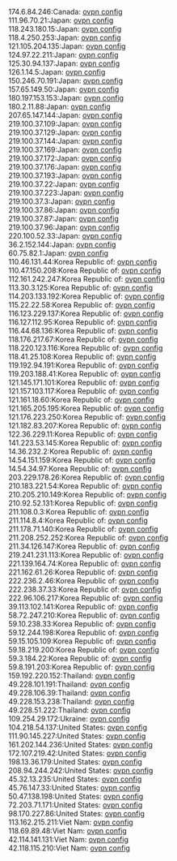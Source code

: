 174.6.84.246:Canada: [ovpn config](vpn/174_6_84_246.ovpn)  
111.96.70.21:Japan: [ovpn config](vpn/111_96_70_21.ovpn)  
118.243.180.15:Japan: [ovpn config](vpn/118_243_180_15.ovpn)  
118.4.250.253:Japan: [ovpn config](vpn/118_4_250_253.ovpn)  
121.105.204.135:Japan: [ovpn config](vpn/121_105_204_135.ovpn)  
124.97.22.211:Japan: [ovpn config](vpn/124_97_22_211.ovpn)  
125.30.94.137:Japan: [ovpn config](vpn/125_30_94_137.ovpn)  
126.1.14.5:Japan: [ovpn config](vpn/126_1_14_5.ovpn)  
150.246.70.191:Japan: [ovpn config](vpn/150_246_70_191.ovpn)  
157.65.149.50:Japan: [ovpn config](vpn/157_65_149_50.ovpn)  
180.197.153.153:Japan: [ovpn config](vpn/180_197_153_153.ovpn)  
180.2.11.88:Japan: [ovpn config](vpn/180_2_11_88.ovpn)  
207.65.147.144:Japan: [ovpn config](vpn/207_65_147_144.ovpn)  
219.100.37.109:Japan: [ovpn config](vpn/219_100_37_109.ovpn)  
219.100.37.129:Japan: [ovpn config](vpn/219_100_37_129.ovpn)  
219.100.37.144:Japan: [ovpn config](vpn/219_100_37_144.ovpn)  
219.100.37.169:Japan: [ovpn config](vpn/219_100_37_169.ovpn)  
219.100.37.172:Japan: [ovpn config](vpn/219_100_37_172.ovpn)  
219.100.37.176:Japan: [ovpn config](vpn/219_100_37_176.ovpn)  
219.100.37.193:Japan: [ovpn config](vpn/219_100_37_193.ovpn)  
219.100.37.22:Japan: [ovpn config](vpn/219_100_37_22.ovpn)  
219.100.37.223:Japan: [ovpn config](vpn/219_100_37_223.ovpn)  
219.100.37.3:Japan: [ovpn config](vpn/219_100_37_3.ovpn)  
219.100.37.86:Japan: [ovpn config](vpn/219_100_37_86.ovpn)  
219.100.37.87:Japan: [ovpn config](vpn/219_100_37_87.ovpn)  
219.100.37.96:Japan: [ovpn config](vpn/219_100_37_96.ovpn)  
220.100.52.33:Japan: [ovpn config](vpn/220_100_52_33.ovpn)  
36.2.152.144:Japan: [ovpn config](vpn/36_2_152_144.ovpn)  
60.75.82.1:Japan: [ovpn config](vpn/60_75_82_1.ovpn)  
110.46.131.44:Korea Republic of: [ovpn config](vpn/110_46_131_44.ovpn)  
110.47.150.208:Korea Republic of: [ovpn config](vpn/110_47_150_208.ovpn)  
112.161.242.247:Korea Republic of: [ovpn config](vpn/112_161_242_247.ovpn)  
113.30.3.125:Korea Republic of: [ovpn config](vpn/113_30_3_125.ovpn)  
114.203.133.192:Korea Republic of: [ovpn config](vpn/114_203_133_192.ovpn)  
115.22.22.58:Korea Republic of: [ovpn config](vpn/115_22_22_58.ovpn)  
116.123.229.137:Korea Republic of: [ovpn config](vpn/116_123_229_137.ovpn)  
116.127.112.95:Korea Republic of: [ovpn config](vpn/116_127_112_95.ovpn)  
116.44.68.136:Korea Republic of: [ovpn config](vpn/116_44_68_136.ovpn)  
118.176.217.67:Korea Republic of: [ovpn config](vpn/118_176_217_67.ovpn)  
118.220.123.116:Korea Republic of: [ovpn config](vpn/118_220_123_116.ovpn)  
118.41.25.108:Korea Republic of: [ovpn config](vpn/118_41_25_108.ovpn)  
119.192.94.191:Korea Republic of: [ovpn config](vpn/119_192_94_191.ovpn)  
119.203.188.41:Korea Republic of: [ovpn config](vpn/119_203_188_41.ovpn)  
121.145.171.101:Korea Republic of: [ovpn config](vpn/121_145_171_101.ovpn)  
121.157.103.117:Korea Republic of: [ovpn config](vpn/121_157_103_117.ovpn)  
121.161.18.60:Korea Republic of: [ovpn config](vpn/121_161_18_60.ovpn)  
121.165.205.195:Korea Republic of: [ovpn config](vpn/121_165_205_195.ovpn)  
121.176.223.250:Korea Republic of: [ovpn config](vpn/121_176_223_250.ovpn)  
121.182.83.207:Korea Republic of: [ovpn config](vpn/121_182_83_207.ovpn)  
122.36.229.11:Korea Republic of: [ovpn config](vpn/122_36_229_11.ovpn)  
141.223.53.145:Korea Republic of: [ovpn config](vpn/141_223_53_145.ovpn)  
14.36.232.2:Korea Republic of: [ovpn config](vpn/14_36_232_2.ovpn)  
14.54.151.159:Korea Republic of: [ovpn config](vpn/14_54_151_159.ovpn)  
14.54.34.97:Korea Republic of: [ovpn config](vpn/14_54_34_97.ovpn)  
203.229.178.26:Korea Republic of: [ovpn config](vpn/203_229_178_26.ovpn)  
210.183.221.54:Korea Republic of: [ovpn config](vpn/210_183_221_54.ovpn)  
210.205.210.149:Korea Republic of: [ovpn config](vpn/210_205_210_149.ovpn)  
210.92.52.131:Korea Republic of: [ovpn config](vpn/210_92_52_131.ovpn)  
211.108.0.3:Korea Republic of: [ovpn config](vpn/211_108_0_3.ovpn)  
211.114.8.4:Korea Republic of: [ovpn config](vpn/211_114_8_4.ovpn)  
211.178.71.140:Korea Republic of: [ovpn config](vpn/211_178_71_140.ovpn)  
211.208.252.252:Korea Republic of: [ovpn config](vpn/211_208_252_252.ovpn)  
211.34.126.147:Korea Republic of: [ovpn config](vpn/211_34_126_147.ovpn)  
219.241.231.113:Korea Republic of: [ovpn config](vpn/219_241_231_113.ovpn)  
221.139.164.74:Korea Republic of: [ovpn config](vpn/221_139_164_74.ovpn)  
221.162.61.26:Korea Republic of: [ovpn config](vpn/221_162_61_26.ovpn)  
222.236.2.46:Korea Republic of: [ovpn config](vpn/222_236_2_46.ovpn)  
222.238.37.33:Korea Republic of: [ovpn config](vpn/222_238_37_33.ovpn)  
222.96.106.217:Korea Republic of: [ovpn config](vpn/222_96_106_217.ovpn)  
39.113.102.141:Korea Republic of: [ovpn config](vpn/39_113_102_141.ovpn)  
58.72.247.210:Korea Republic of: [ovpn config](vpn/58_72_247_210.ovpn)  
59.10.238.33:Korea Republic of: [ovpn config](vpn/59_10_238_33.ovpn)  
59.12.244.198:Korea Republic of: [ovpn config](vpn/59_12_244_198.ovpn)  
59.15.105.109:Korea Republic of: [ovpn config](vpn/59_15_105_109.ovpn)  
59.18.219.200:Korea Republic of: [ovpn config](vpn/59_18_219_200.ovpn)  
59.3.184.22:Korea Republic of: [ovpn config](vpn/59_3_184_22.ovpn)  
59.8.191.203:Korea Republic of: [ovpn config](vpn/59_8_191_203.ovpn)  
159.192.220.152:Thailand: [ovpn config](vpn/159_192_220_152.ovpn)  
49.228.101.191:Thailand: [ovpn config](vpn/49_228_101_191.ovpn)  
49.228.106.39:Thailand: [ovpn config](vpn/49_228_106_39.ovpn)  
49.228.153.238:Thailand: [ovpn config](vpn/49_228_153_238.ovpn)  
49.228.51.222:Thailand: [ovpn config](vpn/49_228_51_222.ovpn)  
109.254.29.172:Ukraine: [ovpn config](vpn/109_254_29_172.ovpn)  
104.218.54.137:United States: [ovpn config](vpn/104_218_54_137.ovpn)  
111.90.145.227:United States: [ovpn config](vpn/111_90_145_227.ovpn)  
161.202.144.236:United States: [ovpn config](vpn/161_202_144_236.ovpn)  
172.107.219.42:United States: [ovpn config](vpn/172_107_219_42.ovpn)  
198.13.36.179:United States: [ovpn config](vpn/198_13_36_179.ovpn)  
208.94.244.242:United States: [ovpn config](vpn/208_94_244_242.ovpn)  
45.32.13.235:United States: [ovpn config](vpn/45_32_13_235.ovpn)  
45.76.147.33:United States: [ovpn config](vpn/45_76_147_33.ovpn)  
50.47.138.198:United States: [ovpn config](vpn/50_47_138_198.ovpn)  
72.203.71.171:United States: [ovpn config](vpn/72_203_71_171.ovpn)  
98.170.227.86:United States: [ovpn config](vpn/98_170_227_86.ovpn)  
113.162.215.211:Viet Nam: [ovpn config](vpn/113_162_215_211.ovpn)  
118.69.89.48:Viet Nam: [ovpn config](vpn/118_69_89_48.ovpn)  
42.114.141.131:Viet Nam: [ovpn config](vpn/42_114_141_131.ovpn)  
42.118.115.210:Viet Nam: [ovpn config](vpn/42_118_115_210.ovpn)  
